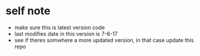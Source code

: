 # self note
- make sure this is latest version code
- last modifies date in this version is 7-6-17
- see if theres somwhere a more updated version,  in that case update this repo